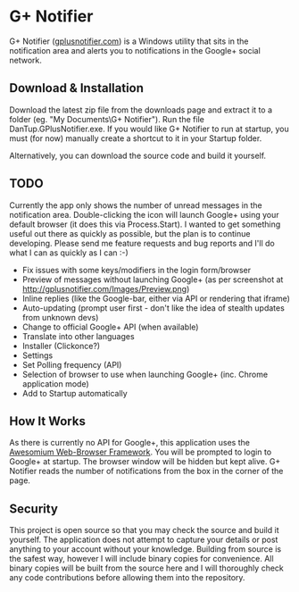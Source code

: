 # G+ Notifier

G+ Notifier ([gplusnotifier.com](http://gplusnotifier.com)) is a Windows utility that sits in the notification area and
alerts you to notifications in the Google+ social network.

## Download & Installation

Download the latest zip file from the downloads page and extract it to a folder (eg. "My Documents\G+ Notifier\").
Run the file DanTup.GPlusNotifier.exe. If you would like G+ Notifier to run at startup, you must (for now) manually
create a shortcut to it in your Startup folder.

Alternatively, you can download the source code and build it yourself.

## TODO

Currently the app only shows the number of unread messages in the notification area. Double-clicking the icon will
launch Google+ using your default browser (it does this via Process.Start). I wanted to get something useful out there
as quickly as possible, but the plan is to continue developing. Please send me feature requests and bug reports and I'll
do what I can as quickly as I can :-)

* Fix issues with some keys/modifiers in the login form/browser
* Preview of messages without launching Google+ (as per screenshot at http://gplusnotifier.com/Images/Preview.png)
 * Inline replies (like the Google-bar, either via API or rendering that iframe)
* Auto-updating (prompt user first - don't like the idea of stealth updates from unknown devs)
* Change to official Google+ API (when available)
* Translate into other languages
* Installer (Clickonce?)
* Settings
 * Set Polling frequency (API)
 * Selection of browser to use when launching Google+ (inc. Chrome application mode)
 * Add to Startup automatically

## How It Works

As there is currently no API for Google+, this application uses the [Awesomium Web-Browser
Framework](http://awesomium.com/). You will be prompted to login to Google+ at startup. The browser window will be
hidden but kept alive. G+ Notifier reads the number of notifications from the box in the corner of the page.

 ## Security

This project is open source so that you may check the source and build it yourself. The application does not attempt to
capture your details or post anything to your account without your knowledge. Building from source is the safest way,
however I will include binary copies for convenience. All binary copies will be built from the source here and I will
thoroughly check any code contributions before allowing them into the repository.